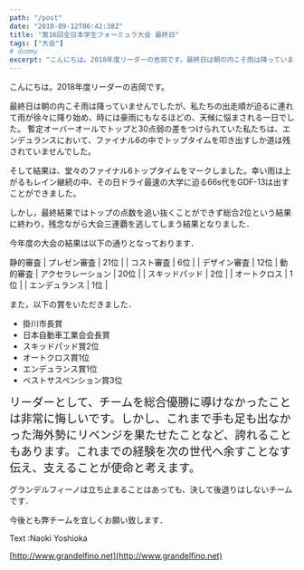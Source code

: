```yaml
---
path: "/post"
date: "2018-09-12T06:42:38Z"
title: "第16回全日本学生フォーミュラ大会 最終日"
tags: ["大会"]
# dummy
excerpt: "こんにちは。2018年度リーダーの吉岡です。最終日は朝の内こそ雨は降っていませんでしたが、私たちの出走順が迫るに連れて雨が徐々に降り始め、時には豪雨にもなるほどの、天候に悩まされる一日でした。暫定オ..."
---
```


こんにちは。2018年度リーダーの吉岡です。

最終日は朝の内こそ雨は降っていませんでしたが、私たちの出走順が迫るに連れて雨が徐々に降り始め、時には豪雨にもなるほどの、天候に悩まされる一日でした。
暫定オーバーオールでトップと30点弱の差をつけられていた私たちは、エンデュランスにおいて、ファイナル6の中でトップタイムを叩き出すしか道は残されていませんでした。

そして結果は、堂々のファイナル6トップタイムをマークしました。幸い雨は上がるもレイン継続の中、その日ドライ最速の大学に迫る66s代をGDF-13は出すことができました。

しかし，最終結果ではトップの点数を追い抜くことができず総合2位という結果に終わり，残念ながら大会三連覇を逃してしまう結果となりました．

今年度の大会の結果は以下の通りとなっております．

<caption>静的審査</caption>
| プレゼン審査 | 21位 |
| コスト審査 | 6位 |
| デザイン審査 | 12位 |

<caption>動的審査</caption>
| アクセラレーション | 20位 |
| スキッドパッド | 2位 |
| オートクロス | 1位 |
| エンデュランス | 1位 |

また，以下の賞をいただきました．

* 掛川市長賞
* 日本自動車工業会会長賞
* スキッドパッド賞2位
* オートクロス賞1位
* エンデュランス賞1位
* ベストサスペンション賞3位

<span style="font-size: 20px;">リーダーとして、チームを総合優勝に導けなかったことは非常に悔しいです。しかし、これまで手も足も出なかった海外勢にリベンジを果たせたことなど、誇れることもあります。これまでの経験を次の世代へ余すことなす伝え、支えることが使命と考えます。</span>

グランデルフィーノは立ち止まることはあっても、決して後退りはしないチームです．

今後とも弊チームを宜しくお願い致します．

Text :Naoki Yoshioka

[http://www.grandelfino.net](http://www.grandelfino.net)